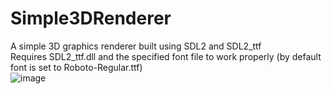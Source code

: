 # Simple3DRenderer
A simple 3D graphics renderer built using SDL2 and SDL2_ttf  
Requires SDL2_ttf.dll and the specified font file to work properly (by default font is set to Roboto-Regular.ttf)  
![image](https://github.com/JanPrzystal/Simple3DRenderer/assets/57624882/4cebebf5-e1b1-4dca-9888-bc7e59499e6e)
